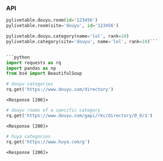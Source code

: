 
### API

```python
pylivetable.douyu.room(id='123456')
pylivetable.room(site='douyu', id='123456')

pylivetable.douyu.category(name='lol', rank=10)
pylivetable.category(site='douyu', name='lol', rank=10)```


```python
import requests as rq
import pandas as np
from bs4 import BeautifulSoup
```


```python
# douyu categories
rq.get('https://www.douyu.com/directory')
```




    <Response [200]>




```python
# douyu rooms of a specific category
rq.get('https://www.douyu.com/gapi/rkc/directory/0_0/1')
```




    <Response [200]>




```python
# huya categories
rq.get('https://www.huya.com/g')
```




    <Response [200]>


